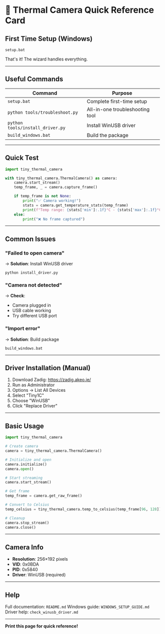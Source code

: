 # 🚀 Thermal Camera Quick Reference Card

## First Time Setup (Windows)

```batch
setup.bat
```

That's it! The wizard handles everything.

---

## Useful Commands

| Command | Purpose |
|---------|---------|
| `setup.bat` | Complete first-time setup |
| `python tools/troubleshoot.py` | All-in-one troubleshooting tool |
| `python tools/install_driver.py` | Install WinUSB driver |
| `build_windows.bat` | Build the package |

---

## Quick Test

```python
import tiny_thermal_camera

with tiny_thermal_camera.ThermalCamera() as camera:
    camera.start_stream()
    temp_frame, _ = camera.capture_frame()

    if temp_frame is not None:
        print("✅ Camera working!")
        stats = camera.get_temperature_stats(temp_frame)
        print(f"Temp range: {stats['min']:.1f}°C - {stats['max']:.1f}°C")
    else:
        print("❌ No frame captured")
```

---

## Common Issues

### "Failed to open camera"
→ **Solution**: Install WinUSB driver
```batch
python install_driver.py
```

### "Camera not detected"
→ **Check**:
- Camera plugged in
- USB cable working
- Try different USB port

### "Import error"
→ **Solution**: Build package
```batch
build_windows.bat
```

---

## Driver Installation (Manual)

1. Download Zadig: https://zadig.akeo.ie/
2. Run as Administrator
3. Options → List All Devices
4. Select "Tiny1C"
5. Choose "WinUSB"
6. Click "Replace Driver"

---

## Basic Usage

```python
import tiny_thermal_camera

# Create camera
camera = tiny_thermal_camera.ThermalCamera()

# Initialize and open
camera.initialize()
camera.open()

# Start streaming
camera.start_stream()

# Get frame
temp_frame = camera.get_raw_frame()

# Convert to Celsius
temp_celsius = tiny_thermal_camera.temp_to_celsius(temp_frame[96, 128])

# Cleanup
camera.stop_stream()
camera.close()
```

---

## Camera Info

- **Resolution**: 256×192 pixels
- **VID**: 0x0BDA
- **PID**: 0x5840
- **Driver**: WinUSB (required)

---

## Help

Full documentation: `README.md`
Windows guide: `WINDOWS_SETUP_GUIDE.md`
Driver help: `check_winusb_driver.md`

---

**Print this page for quick reference!**
